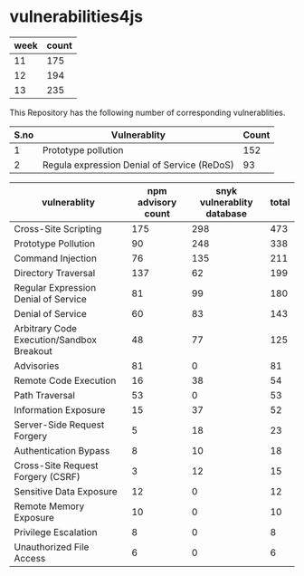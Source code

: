 # vulnerabilities4js

| week | count |
| ---- | ----- |
| 11   | 175   |
| 12   | 194   |
| 13   | 235   |


This Repository has the following number of corresponding vulnerablities.

| S.no | Vulnerablity                                | Count |
| ---- | ------------------------------------------- | ----- |
| 1    | Prototype pollution                         | 152   |
| 2    | Regula expression Denial of Service (ReDoS) | 93    |


| vulnerablity                              | npm advisory count | snyk vulnerablity database | total |
| ----------------------------------------- | ------------------ | -------------------------- | ----- |
| Cross-Site Scripting                      | 175                | 298                        | 473   |
| Prototype Pollution                       | 90                 | 248                        | 338   |
| Command Injection                         | 76                 | 135                        | 211   |
| Directory Traversal                       | 137                | 62                         | 199   |
| Regular Expression Denial of Service      | 81                 | 99                         | 180   |
| Denial of Service                         | 60                 | 83                         | 143   |
| Arbitrary Code Execution/Sandbox Breakout | 48                 | 77                         | 125   |
| Advisories                                | 81                 | 0                          | 81    |
| Remote Code Execution                     | 16                 | 38                         | 54    |
| Path Traversal                            | 53                 | 0                          | 53    |
| Information Exposure                      | 15                 | 37                         | 52    |
| Server-Side Request Forgery               | 5                  | 18                         | 23    |
| Authentication Bypass                     | 8                  | 10                         | 18    |
| Cross-Site Request Forgery (CSRF)         | 3                  | 12                         | 15    |
| Sensitive Data Exposure                   | 12                 | 0                          | 12    |
| Remote Memory Exposure                    | 10                 | 0                          | 10    |
| Privilege Escalation                      | 8                  | 0                          | 8     |
| Unauthorized File Access                  | 6                  | 0                          | 6     |



